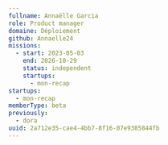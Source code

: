 ```yaml
---
fullname: Annaëlle Garcia
role: Product manager
domaine: Déploiement
github: Annaelle24
missions:
  - start: 2023-05-03
    end: 2026-10-29
    status: independent
    startups:
      - mon-recap
startups:
  - mon-recap
memberType: beta
previously:
  - dora
uuid: 2a712e35-cae4-4bb7-8f16-07e9385844fb
---
```

